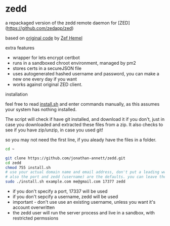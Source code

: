 # zedd

a repackaged version of the zedd remote daemon for [ZED] (https://github.com/zedapp/zed)

based on [original code](https://github.com/zedapp/zed/tree/master/zedd) by [Zef Hemel](https://github.com/zedapp/zed/commits?author=zefhemel)

extra features

  - wrapper for lets encrypt certbot
  - runs in a sandboxed chroot environment, managed by pm2
  - stores certs in a secureJSON file
  - uses autogenerated hashed username and password, you can make a new one every day if you want
  - works against original ZED client.
 

installation

feel free to read [install.sh](https://github.com/jonathan-annett/zedd/blob/115e3e6f3cb0021fe80331dce466c08b764f5cf3/install.sh#L1)
and enter commands manually, as this assumes your system has nothing installed.

The script will check if have git installed, and download it if you don't, just in case you downloaded and extracted these files from a zip. It also checks to see if you have zip/unzip, in case you used git! 

so you may not need the first line, if you aleady have the files in a folder.

```bash
cd ~

git clone https://github.com/jonathan-annett/zedd.git
cd zedd
chmod 755 install.sh
# use your actual domain name and email address, don't put a leading www.
# also the port and zedd (username) are the defaults. you can leave them off if you like
sudo ./install.sh example.com me@gmail.com 17377 zedd
```

  * if you don't specify a port, 17337 will be used
  * if you don't sepcify a username, zedd will be used
  * important - don't use use an existing username, unless you want it's account overwritten
  * the zedd user will run the server process and live in a sandbox, with restricted permssions
  
